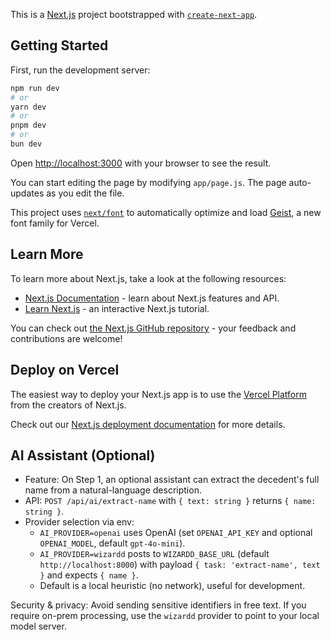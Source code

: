 This is a [Next.js](https://nextjs.org) project bootstrapped with [`create-next-app`](https://github.com/vercel/next.js/tree/canary/packages/create-next-app).

## Getting Started

First, run the development server:

```bash
npm run dev
# or
yarn dev
# or
pnpm dev
# or
bun dev
```

Open [http://localhost:3000](http://localhost:3000) with your browser to see the result.

You can start editing the page by modifying `app/page.js`. The page auto-updates as you edit the file.

This project uses [`next/font`](https://nextjs.org/docs/app/building-your-application/optimizing/fonts) to automatically optimize and load [Geist](https://vercel.com/font), a new font family for Vercel.

## Learn More

To learn more about Next.js, take a look at the following resources:

- [Next.js Documentation](https://nextjs.org/docs) - learn about Next.js features and API.
- [Learn Next.js](https://nextjs.org/learn) - an interactive Next.js tutorial.

You can check out [the Next.js GitHub repository](https://github.com/vercel/next.js) - your feedback and contributions are welcome!

## Deploy on Vercel

The easiest way to deploy your Next.js app is to use the [Vercel Platform](https://vercel.com/new?utm_medium=default-template&filter=next.js&utm_source=create-next-app&utm_campaign=create-next-app-readme) from the creators of Next.js.

Check out our [Next.js deployment documentation](https://nextjs.org/docs/app/building-your-application/deploying) for more details.

## AI Assistant (Optional)

- Feature: On Step 1, an optional assistant can extract the decedent's full name from a natural-language description.
- API: `POST /api/ai/extract-name` with `{ text: string }` returns `{ name: string }`.
- Provider selection via env:
  - `AI_PROVIDER=openai` uses OpenAI (set `OPENAI_API_KEY` and optional `OPENAI_MODEL`, default `gpt-4o-mini`).
  - `AI_PROVIDER=wizardd` posts to `WIZARDD_BASE_URL` (default `http://localhost:8000`) with payload `{ task: 'extract-name', text }` and expects `{ name }`.
  - Default is a local heuristic (no network), useful for development.

Security & privacy: Avoid sending sensitive identifiers in free text. If you require on-prem processing, use the `wizardd` provider to point to your local model server.
